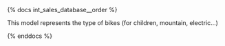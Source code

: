 {% docs int_sales_database__order %}

This model represents the type of bikes (for children, mountain, electric...)

{% enddocs %}
